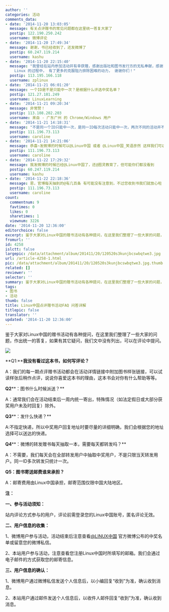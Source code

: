 ```yaml
---
author: ''
categories: 活动
comments_data:
- date: '2014-11-20 13:03:05'
  message: 有关点评赠书的常见问题都在这里统一答复大家了
  postip: 122.190.250.242
  username: 微博评论
- date: '2014-11-20 17:49:34'
  message: 谢谢，书已经收到了，还发微博了
  postip: 60.247.119.214
  username: kashu
- date: '2014-11-20 22:15:40'
  message: "我曾经在站内参加活动并有幸获赠，感谢出版社和图书发行方的无私奉献，感谢 Linux.CN 的工作人员的辛勤劳动！<br />\r\n因为有了这份无言的鼓励，让我在学习和使用
    Linux 的过程中， 有了更多的克服阻力排除困难的动力， 谢谢你们！"
  postip: 113.195.166.118
  username: zplinux
- date: '2014-11-21 06:01:20'
  message: 一个ID是不是只能中一次？是根据什么评选中奖名单？
  postip: 121.27.181.249
  username: LinuxLearning
- date: '2014-11-21 09:20:34'
  message: 非常赞！
  postip: 113.108.202.203
  username: 来自 - 广东广州 的 Chrome/Windows 用户
- date: '2014-11-21 14:18:31'
  message: "不是同一个ID只能中一次，是同一ID每次活动只能中一次，两次不同的活动并不相互影响。<br />\r\n如果是转发赠书，那么抽奖是随机的，如果是试读样张点评赠书，那么就要在排除掉无任何评论或者只评论“转发”“好书”“mark”类似这样的评论，然后再随机抽取，所以还是要多参与，认真点评哦"
  postip: 111.196.73.113
  username: caroline
- date: '2014-11-21 14:21:06'
  message: 恭喜~发微博的时候可以@Linux中国 或者 @Linux中国_笑语彦然 这样我们可以看到哦
  postip: 111.196.73.113
  username: caroline
- date: '2014-11-22 17:29:32'
  message: 我发微博的时候已经@Linux中国了，还@图灵教育了，但可能你们都没看到
  postip: 60.247.119.214
  username: kashu
- date: '2014-11-22 22:18:36'
  message: 恩，官博每天抽到的@有几百条 有可能没有注意到，不过您收到书我们就放心啦
  postip: 111.196.73.113
  username: caroline
count:
  commentnum: 9
  favtimes: 0
  likes: 0
  sharetimes: 1
  viewnum: 3226
date: '2014-11-20 12:36:00'
editorchoice: false
excerpt: 鉴于大家对Linux中国的赠书活动有各种提问，在这里我们整理了一些大家的问题，作出统一的答复，如果有其它疑问，我们文中没有列出，可以在评论中提问。
fromurl: ''
id: 4258
islctt: false
largepic: /data/attachment/album/201411/20/120520s3kunjbcswbqtwe3.jpg
url: /article-4258-1.html
pic: /data/attachment/album/201411/20/120520s3kunjbcswbqtwe3.jpg.thumb.jpg
related: []
reviewer: ''
selector: ''
summary: 鉴于大家对Linux中国的赠书活动有各种提问，在这里我们整理了一些大家的问题，作出统一的答复，如果有其它疑问，我们文中没有列出，可以在评论中提问。
tags:
- 图书
- 活动
thumb: false
title: Linux中国点评赠书活动FAQ 问答详解
titlepic: false
translator: ''
updated: '2014-11-20 12:36:00'
---
```


鉴于大家对Linux中国的赠书活动有各种提问，在这里我们整理了一些大家的问题，作出统一的答复，如果有其它疑问，我们文中没有列出，可以在评论中提问。


![](/data/attachment/album/201411/20/120520s3kunjbcswbqtwe3.jpg)


**Q1:****我没有看过这本书，如何写评论？**


A：我们的每一期点评赠书活动都会在活动详情链接中附加图书样张链接，可以试读样张后稍作点评，说说你喜爱这本书的理由，这本书会对你有什么帮助等等。


**Q2****：图书什么时候派送？**


A：通常我们会在活动结束后一周内统一寄出，特殊情况（如法定假日或大部分获奖用户未及时回复）除外。


**Q3****：发什么快递？**


A:不指定快递，所以中奖用户回复地址时要尽量的详细明确，我们会根据您的地址选择可以送达的快递。


**Q4****：微博的转发赠书每天抽取一本，需要每天都转发吗？**


A：不需要，我们每天会在全部转发用户中抽取中奖用户，不是只限当天转发用户。同一ID多次转发只统计一次。


 **Q5：图书寄送邮费谁来承担？**


A：邮寄费用由Linux中国承担，邮寄范围仅限中国大陆地区。


 


**注：**


**一、参与活动须知：**


站内评论方式参与的用户，评论前需登录您的Linux中国账号，匿名评论无效。


**二、用户信息的收集：**


1、微博用户参与活动，活动结束后注意查看[@LINUX中国](http://linux.cn/home.php?mod=space&uid=16101) 官方微博公布的中奖名单或留意您的微博私信。


2、本站用户参与活动，注意查看您注册Linux中国时所填写的邮箱。我们会通过电子邮件的方式获取您的邮寄信息。


**三、用户信息的确认：**


1、微博用户通过微博私信发送个人信息后，以小编回复“收到”为准，确认收到消息。


2、本站用户通过邮件发送个人信息后，以收件人邮件回复“收到”为准，确认收到消息。
